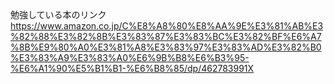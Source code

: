 勉強している本のリンク
https://www.amazon.co.jp/C%E8%A8%80%E8%AA%9E%E3%81%AB%E3%82%88%E3%82%8B%E3%83%87%E3%83%BC%E3%82%BF%E6%A7%8B%E9%80%A0%E3%81%A8%E3%83%97%E3%83%AD%E3%82%B0%E3%83%A9%E3%83%A0%E6%9B%B8%E6%B3%95-%E6%A1%90%E5%B1%B1-%E6%B8%85/dp/462783991X
